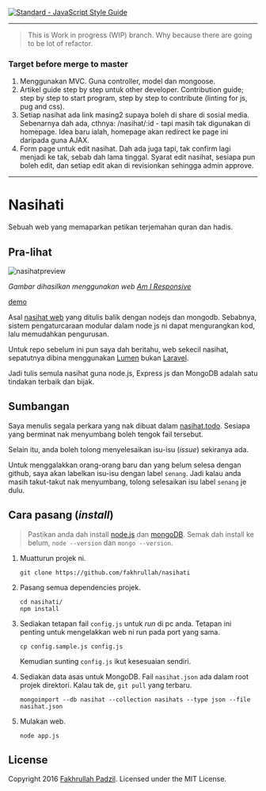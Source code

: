 [![Standard - JavaScript Style Guide](https://img.shields.io/badge/code%20style-standard-brightgreen.svg)](http://standardjs.com/)

---

> This is Work in progress (WIP) branch.
> Why because there are going to be lot of refactor.

### Target before merge to master

1. Menggunakan MVC. Guna controller, model dan mongoose.
2. Artikel guide step by step untuk other developer. Contribution guide; step by step to start program, step by step to contribute (linting for js, pug and css).
3. Setiap nasihat ada link masing2 supaya boleh di share di sosial media. Sebenarnya dah ada, cthnya: /nasihat/:id - tapi masih tak digunakan di homepage.
Idea baru ialah, homepage akan redirect ke page ini daripada guna AJAX.
4. Form page untuk edit nasihat. Dah ada juga tapi, tak confirm lagi menjadi ke tak, sebab dah lama tinggal. Syarat edit nasihat, sesiapa pun boleh edit, dan setiap edit akan di revisionkan sehingga admin approve. 
---

# Nasihati

Sebuah web yang memaparkan petikan terjemahan quran dan hadis. 

## Pra-lihat

![nasihatpreview](https://cloud.githubusercontent.com/assets/5182052/17733894/93162304-64ab-11e6-8005-757c5a439c78.png)

_Gambar dihasilkan menggunakan web [Am I Responsive](http://ami.responsivedesign.is/)_

[demo](https://nasihat.fajarhac.com)

Asal [nasihat web](https://github.com/fakhrullah/nasihat) yang ditulis balik dengan nodejs dan mongodb. Sebabnya, sistem pengaturcaraan modular dalam node js ni dapat mengurangkan kod, lalu memudahkan pengurusan.

Untuk repo sebelum ini pun saya dah beritahu, web sekecil nasihat, sepatutnya dibina menggunakan [Lumen](https://lumen.laravel.com/) bukan [Laravel](https://laravel.com/). 

Jadi tulis semula nasihat guna node.js, Express js dan MongoDB adalah satu tindakan terbaik dan bijak.

## Sumbangan

Saya menulis segala perkara yang nak dibuat dalam [nasihat.todo](/nasihat.todo). Sesiapa yang berminat nak menyumbang boleh tengok fail tersebut.

Selain itu, anda boleh tolong menyelesaikan isu-isu (_issue_) sekiranya ada. 

Untuk menggalakkan orang-orang baru dan yang belum selesa dengan github, saya akan labelkan isu-isu dengan label `senang`. Jadi kalau anda masih takut-takut nak menyumbang, tolong selesaikan isu label `senang` je dulu.

## Cara pasang (_install_)

> Pastikan anda dah install [node.js](https://nodejs.org/en/download/) dan [mongoDB](https://docs.mongodb.com/manual/installation/#tutorials). Semak dah install ke belum, `node --version` dan `mongo --version`.

1. Muatturun projek ni.

	```
	git clone https://github.com/fakhrullah/nasihati
	```

2. Pasang semua dependencies projek.

	```
	cd nasihati/
	npm install
	```

3. Sediakan tetapan fail `config.js` untuk _run_ di pc anda. Tetapan ini penting untuk mengelakkan web ni run pada port yang sama.

	```
	cp config.sample.js config.js
	```

	Kemudian sunting `config.js` ikut kesesuaian sendiri.

4. Sediakan data asas untuk MongoDB. Fail `nasihat.json` ada dalam root projek direktori. Kalau tak de, `git pull` yang terbaru.

	```
	mongoimport --db nasihat --collection nasihats --type json --file nasihat.json
	```

5. Mulakan web.

	```
	node app.js
	```

## License

Copyright 2016 [Fakhrullah Padzil](https://blog.fajarhac.com). Licensed under the MIT License.

